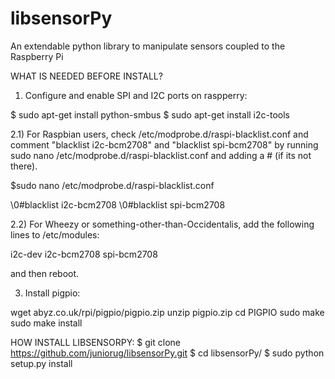 # libsensorPy
An extendable python library to manipulate sensors coupled to the Raspberry Pi

WHAT IS NEEDED BEFORE INSTALL?

1) Configure and enable SPI and I2C ports on raspperry:
 
$ sudo apt-get install python-smbus
$ sudo apt-get install i2c-tools

2.1) For Raspbian users, check /etc/modprobe.d/raspi-blacklist.conf and comment "blacklist i2c-bcm2708" and "blacklist spi-bcm2708" by running 
sudo nano /etc/modprobe.d/raspi-blacklist.conf 
and adding a # (if its not there). 

$sudo nano /etc/modprobe.d/raspi-blacklist.conf

\0#blacklist i2c-bcm2708
\0#blacklist spi-bcm2708

2.2) For Wheezy or something-other-than-Occidentalis, add the following lines to /etc/modules: 
 
i2c-dev 
i2c-bcm2708
spi-bcm2708

and then reboot.

3) Install pigpio:

wget abyz.co.uk/rpi/pigpio/pigpio.zip
unzip pigpio.zip
cd PIGPIO
sudo make
sudo make install
 
 
HOW INSTALL LIBSENSORPY:
$ git clone https://github.com/juniorug/libsensorPy.git
$ cd libsensorPy/
$ sudo python setup.py install

